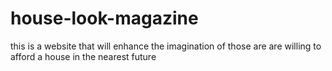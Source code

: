 # house-look-magazine
this is a website that will enhance the imagination of those are are willing to afford a house in the nearest future
